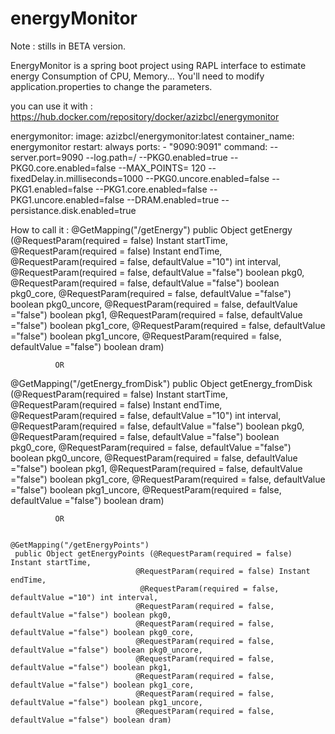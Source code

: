 # energyMonitor
Note : stills in BETA version. 

EnergyMonitor is a spring boot project using RAPL interface to estimate energy Consumption of CPU, Memory...
You'll need to modify application.properties to change the parameters.


                

you can use it with : https://hub.docker.com/repository/docker/azizbcl/energymonitor

energymonitor:
  image: azizbcl/energymonitor:latest
  container_name: energymonitor
  restart: always
  ports:
    - "9090:9091"
  command: --server.port=9090 --log.path=/ --PKG0.enabled=true --PKG0.core.enabled=false --MAX_POINTS= 120 --fixedDelay.in.milliseconds=1000 --PKG0.uncore.enabled=false --PKG1.enabled=false --PKG1.core.enabled=false --PKG1.uncore.enabled=false --DRAM.enabled=true --persistance.disk.enabled=true





How to call it : 
@GetMapping("/getEnergy")
	 public Object getEnergy (@RequestParam(required = false) Instant startTime, 
			 				  @RequestParam(required = false) Instant endTime,
			 				 @RequestParam(required = false, defaultValue ="10") int interval,
			 				@RequestParam(required = false, defaultValue ="false") boolean pkg0,
		 					@RequestParam(required = false, defaultValue ="false") boolean pkg0_core,
		 					@RequestParam(required = false, defaultValue ="false") boolean pkg0_uncore,
		 					@RequestParam(required = false, defaultValue ="false") boolean pkg1,
		 					@RequestParam(required = false, defaultValue ="false") boolean pkg1_core,
		 					@RequestParam(required = false, defaultValue ="false") boolean pkg1_uncore,
		 					@RequestParam(required = false, defaultValue ="false") boolean dram)  
              
              
              OR
              

@GetMapping("/getEnergy_fromDisk")
	 public Object getEnergy_fromDisk (@RequestParam(required = false) Instant startTime, 
			 				  @RequestParam(required = false) Instant endTime,
			 				 @RequestParam(required = false, defaultValue ="10") int interval,
			 				@RequestParam(required = false, defaultValue ="false") boolean pkg0,
		 					@RequestParam(required = false, defaultValue ="false") boolean pkg0_core,
		 					@RequestParam(required = false, defaultValue ="false") boolean pkg0_uncore,
		 					@RequestParam(required = false, defaultValue ="false") boolean pkg1,
		 					@RequestParam(required = false, defaultValue ="false") boolean pkg1_core,
		 					@RequestParam(required = false, defaultValue ="false") boolean pkg1_uncore,
		 					@RequestParam(required = false, defaultValue ="false") boolean dram) 


              OR
              
              
 	@GetMapping("/getEnergyPoints")
	 public Object getEnergyPoints (@RequestParam(required = false) Instant startTime, 
			 					@RequestParam(required = false) Instant endTime,
			 					 @RequestParam(required = false, defaultValue ="10") int interval,
			 					@RequestParam(required = false, defaultValue ="false") boolean pkg0,
			 					@RequestParam(required = false, defaultValue ="false") boolean pkg0_core,
			 					@RequestParam(required = false, defaultValue ="false") boolean pkg0_uncore,
			 					@RequestParam(required = false, defaultValue ="false") boolean pkg1,
			 					@RequestParam(required = false, defaultValue ="false") boolean pkg1_core,
			 					@RequestParam(required = false, defaultValue ="false") boolean pkg1_uncore,
			 					@RequestParam(required = false, defaultValue ="false") boolean dram) 
                
                





